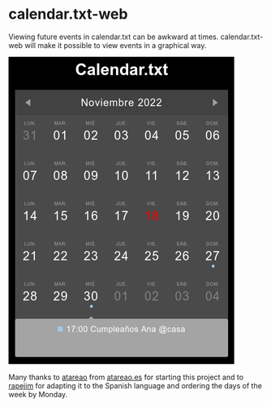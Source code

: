 # calendar.txt-web


Viewing future events in calendar.txt can be awkward at times. calendar.txt-web will make it possible to view events in a graphical way.


![calendar.txt](calendar.txt.png)


Many thanks to [atareao](https://github.com/atareao) from [atareao.es](https://atareao.es/) for starting this project and to [rapejim](https://github.com/rapejim) for adapting it to the Spanish language and ordering the days of the week by Monday.

